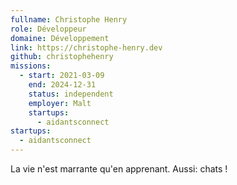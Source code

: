 ```yaml
---
fullname: Christophe Henry
role: Développeur
domaine: Développement
link: https://christophe-henry.dev
github: christophehenry
missions:
  - start: 2021-03-09
    end: 2024-12-31
    status: independent
    employer: Malt
    startups:
      - aidantsconnect
startups:
  - aidantsconnect
---
```

La vie n'est marrante qu'en apprenant. Aussi: chats !

